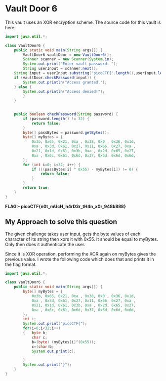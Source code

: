 # Vault Door 6

This vault uses an XOR encryption scheme. The source code for this vault is here: 

```java
import java.util.*;

class VaultDoor6 {
    public static void main(String args[]) {
        VaultDoor6 vaultDoor = new VaultDoor6();
        Scanner scanner = new Scanner(System.in);
        System.out.print("Enter vault password: ");
        String userInput = scanner.next();
	String input = userInput.substring("picoCTF{".length(),userInput.length()-1);
	if (vaultDoor.checkPassword(input)) {
	    System.out.println("Access granted.");
	} else {
	    System.out.println("Access denied!");
        }
    }

  
    public boolean checkPassword(String password) {
        if (password.length() != 32) {
            return false;
        }
        byte[] passBytes = password.getBytes();
        byte[] myBytes = {
            0x3b, 0x65, 0x21, 0xa , 0x38, 0x0 , 0x36, 0x1d,
            0xa , 0x3d, 0x61, 0x27, 0x11, 0x66, 0x27, 0xa ,
            0x21, 0x1d, 0x61, 0x3b, 0xa , 0x2d, 0x65, 0x27,
            0xa , 0x6c, 0x61, 0x6d, 0x37, 0x6d, 0x6d, 0x6d,
        };
        for (int i=0; i<32; i++) {
            if (((passBytes[i] ^ 0x55) - myBytes[i]) != 0) {
                return false;
            }
        }
        return true;
    }
}
```

**FLAG:- picoCTF{n0t_mUcH_h4rD3r_tH4n_x0r_948b888}**

## My Approach to solve this question

The given challenge takes user input, gets the byte values of each character of its string then xors it with 0x55. It should be equal to myBytes. Only then does it authenticate the user.

Since it is XOR operation, performing the XOR again on myBytes gives the previous value. I wrote the following code which does that and prints it in the flag format.

```java
import java.util.*;

class VaultDoor6 {
    public static void main(String args[]) {
        byte[] myBytes = {
            0x3b, 0x65, 0x21, 0xa , 0x38, 0x0 , 0x36, 0x1d,
            0xa , 0x3d, 0x61, 0x27, 0x11, 0x66, 0x27, 0xa ,
            0x21, 0x1d, 0x61, 0x3b, 0xa , 0x2d, 0x65, 0x27,
            0xa , 0x6c, 0x61, 0x6d, 0x37, 0x6d, 0x6d, 0x6d,
        };       
        int i;
        System.out.print("picoCTF{");
        for(i=0;i<32;i++)
        {   byte b;
            char c;
            b=(byte) (myBytes[i]^(0x55));
            c=(char)b;
            System.out.print(c);

        }
        System.out.print("}");  
    }
}
```
